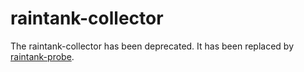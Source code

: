 # raintank-collector

The raintank-collector has been deprecated. It has been replaced by [raintank-probe](https://github.com/raintank/raintank-probe).
